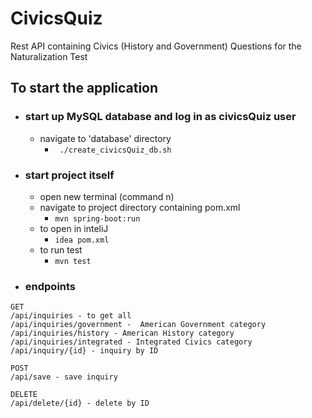 # CivicsQuiz
Rest API containing Civics (History and Government) Questions for the Naturalization Test

## To start the application<br/>
* ### start up MySQL database and log in as civicsQuiz user
    * navigate to 'database' directory<br>
        * ``` ./create_civicsQuiz_db.sh``` 
* ### start project itself 
  * open new terminal (command n) 
  * navigate to project directory containing pom.xml
    * ```mvn spring-boot:run```
  * to open in inteliJ
    * ```idea pom.xml```  
  * to run test
    * ```mvn test```
* ### endpoints
```
GET
/api/inquiries - to get all
/api/inquiries/government -  American Government category
/api/inquiries/history - American History category
/api/inquiries/integrated - Integrated Civics category
/api/inquiry/{id} - inquiry by ID 

POST
/api/save - save inquiry

DELETE
/api/delete/{id} - delete by ID
```